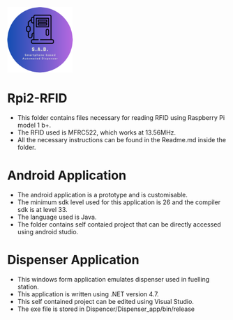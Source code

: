<img src="https://github.com/nihanth777/embedded/blob/Masoom/LOGO_1.png" width="150" height="150">

# Rpi2-RFID
* This folder contains files necessary for reading RFID using Raspberry Pi model 1 b+. 
* The RFID used is MFRC522, which works at 13.56MHz.
* All the necessary instructions can be found in the Readme.md inside the folder.

# Android Application
* The android application is a prototype and is customisable. 
* The minimum sdk level used for this application is 26 and the compiler sdk is at level 33.
* The language used is Java. 
* The folder contains self contaied project that can be directly accessed using android studio.

# Dispenser Application
* This windows form application emulates dispenser used in fuelling station.
* This application is written using .NET version 4.7.
* This self contained project can be edited using Visual Studio.
* The exe file is stored in Dispencer/Dispenser_app/bin/release
